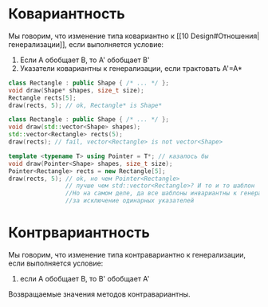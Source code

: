# Ковариантность 
Мы говорим, что изменение типа ковариантно к [[10 Design#Отношения|генерализации]], если выполняется условие:
1. Если A обобщает B, то A' обобщает B'
2. Указатели ковариантны к генерализации, если трактовать A'=A*
```cpp
class Rectangle : public Shape { /* ... */ };  
void draw(Shape* shapes, size_t size);  
Rectangle rects[5];  
draw(rects, 5); // ok, Rectangle* is Shape*

class Rectangle : public Shape { /* ... */ };  
void draw(std::vector<Shape> shapes);  
std::vector<Rectangle> rects(5);  
draw(rects); // fail, vector<Rectangle> is not vector<Shape>

template <typename T> using Pointer = T*; // казалось бы  
void draw(Pointer<Shape> shapes, size_t size);  
Pointer<Rectangle> rects = new Rectangle[5];  
draw(rects, 5); // ok, но чем Pointer<Rectangle>  
				// лучше чем std::vector<Rectangle>? И то и то шаблон
				//Но на самом деле, да все шаблоны инвариантны к генерализации, 
				//за исключение одинарных указателей
```

# Контрвариантность
Мы говорим, что изменение типа контравариантно к генерализации, если выполняется условие: 
1. если A обобщает B, то B' обобщает A' 
 
 Возвращаемые значения методов контравариантны.